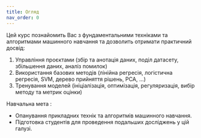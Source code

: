 ```yaml
---
title: Огляд
nav_order: 0
---
```


Цей курс познайомить Вас з фундаментальними техніками та алгоритмами машинного навчання та дозволить отримати практичний досвiд:

1. Управлiння проєктами (збiр та анотацiя даних, подiл датасету, збiльшення даних, аналiз помилок)
1. Використання базових методiв (лiнiйна регресiя, логiстична регресiя, SVM, дерево прийняття рiшень, PCA, ...)
1. Тренування моделей (iнiцiалiзацiя, оптимiзацiя, регуляризацiя, вибiр методу та метрик оцiнки)


Навчальна мета
: 
- Опанування прикладних технік та алгоритмів машинного навчання.
- Підготовка студентів для проведення подальших досліджень у цій галузі.

<!-- ```js
// Javascript code with syntax highlighting.
var fun = function lang(l) {
  dateformat.i18n = require('./lang/' + l)
  return true;
}
``` -->
